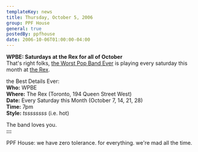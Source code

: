 ```yaml
---
templateKey: news
title: Thursday, October 5, 2006
group: PPF House
general: true
postedBy: ppfhouse
date: 2006-10-06T01:00:00-04:00
---
```

**WPBE: Saturdays at the Rex for all of October**  
That's right folks, [the Worst Pop Band Ever](http://www.myspace.com/wpbe) is playing every saturday this month at [the Rex](http://www.therex.ca).  
  
the Best Details Ever:  
**Who:** WPBE  
**Where:** The Rex (Toronto, 194 Queen Street West)  
**Date:** Every Saturday this Month (October 7, 14, 21, 28)  
**Time:** 7pm  
**Style:** *tssssssss* (i.e. hot)  
  
The band loves you.  
**:::**  
  
PPF House: we have zero tolerance. for everything. we're mad all the time.